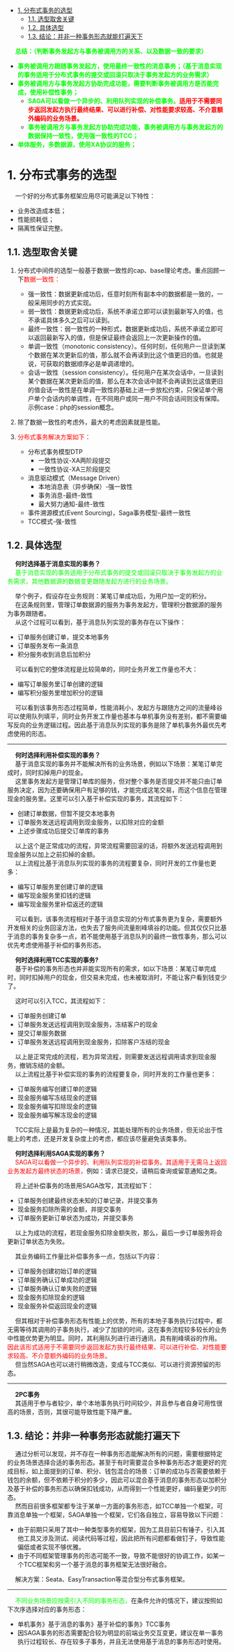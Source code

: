 
<!-- TOC -->

- [1. 分布式事务的选型](#1-分布式事务的选型)
    - [1.1. 选型取舍关键](#11-选型取舍关键)
    - [1.2. 具体选型](#12-具体选型)
    - [1.3. 结论：并非一种事务形态就能打遍天下](#13-结论并非一种事务形态就能打遍天下)

<!-- /TOC -->

&emsp;  **<font color = "lime">总结：（判断事务发起方与事务被调用方的关系、以及数据一致的要求）</font>**
* **<font color = "lime">事务被调用方跟随事务发起方，使用最终一致性的消息事务；（基于消息实现的事务适用于分布式事务的提交或回滚只取决于事务发起方的业务需求）</font>**  
* **<font color = "lime">事务被调用方与事务发起方协助完成功能，需要判断事务被调用方是否能完成，使用补偿性事务；</font>**
    * **<font color = "lime">SAGA可以看做一个异步的、利用队列实现的补偿事务。</font><font color = "red">适用于不需要同步返回发起方执行最终结果、可以进行补偿、对性能要求较高、不介意额外编码的业务场景。</font>**
    * **<font color = "lime">事务被调用方与事务发起方协助完成功能，事务被调用方与事务发起方的数据保持一致性，使用强一致性的TCC；</font>**  
* **<font color = "lime">单体服务，多数据源，使用XA协议的服务；</font>**

# 1. 分布式事务的选型  

&emsp; 一个好的分布式事务框架应用尽可能满足以下特性：  

* 业务改造成本低；
* 性能损耗低；
* 隔离性保证完整。

## 1.1. 选型取舍关键  

1. 分布式中间件的选型一般基于数据一致性的cap、base理论考虑。重点回顾一下<font color = "red">数据一致性：</font> 

    * 强一致性：数据更新成功后，任意时刻所有副本中的数据都是一致的，一般采用同步的方式实现。  
    * 弱一致性：数据更新成功后，系统不承诺立即可以读到最新写入的值，也不承诺具体多久之后可以读到。    
    * 最终一致性：弱一致性的一种形式，数据更新成功后，系统不承诺立即可以返回最新写入的值，但是保证最终会返回上一次更新操作的值。  
    * 单调一致性（monotonic consistency）。任何时刻，任何用户一旦读到某个数据在某次更新后的值，那么就不会再读到比这个值更旧的值。也就是说，可获取的数据顺序必是单调递增的。
    * 会话一致性（session consistency）。任何用户在某次会话中，一旦读到某个数据在某次更新后的值，那么在本次会话中就不会再读到比这值更旧的值会话一致性是在单调一致性的基础上进一步放松约束，只保证单个用户单个会话内的单调性，在不同用户或同一用户不同会话间则没有保障。示例case：php的session概念。 

2. 除了数据一致性的考虑外，最大的考虑因素就是性能。  

3. <font color = "red">分布式事务解决方案如下：</font>  

    * 分布式事务模型DTP   
        * 一致性协议-XA两阶段提交
        * 一致性协议-XA三阶段提交
    * 消息驱动模式（Message Driven）
        * 本地消息表（异步确保）-强一致性
        * 事务消息-最终-致性
        * 最大努力通知-最终-致性
    * 事件溯源模式(Event Sourcing)，Saga事务模型-最终一致性 
    * TCC模式-强-致性

## 1.2. 具体选型  
<!-- 
https://www.cnblogs.com/Joy-Hu/p/10766350.html
-->
&emsp; **何时选择基于消息实现的事务？**  
&emsp; <font color = "lime">基于消息实现的事务适用于分布式事务的提交或回滚只取决于事务发起方的业务需求，其他数据源的数据变更跟随发起方进行的业务场景。</font>  

&emsp; 举个例子，假设存在业务规则：某笔订单成功后，为用户加一定的积分。  
&emsp; 在这条规则里，管理订单数据源的服务为事务发起方，管理积分数据源的服务为事务跟随者。  
&emsp; 从这个过程可以看到，基于消息队列实现的事务存在以下操作：  

* 订单服务创建订单，提交本地事务  
* 订单服务发布一条消息  
* 积分服务收到消息后加积分  

&emsp; 可以看到它的整体流程是比较简单的，同时业务开发工作量也不大：  

* 编写订单服务里订单创建的逻辑
* 编写积分服务里增加积分的逻辑

&emsp; 可以看到该事务形态过程简单，性能消耗小，发起方与跟随方之间的流量峰谷可以使用队列填平，同时业务开发工作量也基本与单机事务没有差别，都不需要编写反向的业务逻辑过程。因此基于消息队列实现的事务是除了单机事务外最优先考虑使用的形态。

---
&emsp; **何时选择利用补偿实现的事务？**  
&emsp; 基于消息实现的事务并不能解决所有的业务场景，例如以下场景：某笔订单完成时，同时扣掉用户的现金。  
&emsp; 这里事务发起方是管理订单库的服务，但对整个事务是否提交并不能只由订单服务决定，因为还要确保用户有足够的钱，才能完成这笔交易，而这个信息在管理现金的服务里。这里可以引入基于补偿实现的事务，其流程如下：  

* 创建订单数据，但暂不提交本地事务
* 订单服务发送远程调用到现金服务，以扣除对应的金额
* 上述步骤成功后提交订单库的事务

&emsp; 以上这个是正常成功的流程，异常流程需要回滚的话，将额外发送远程调用到现金服务以加上之前扣掉的金额。  
&emsp; 以上流程比基于消息队列实现的事务的流程要复杂，同时开发的工作量也更多：  

* 编写订单服务里创建订单的逻辑
* 编写现金服务里扣钱的逻辑
* 编写现金服务里补偿返还的逻辑

&emsp; 可以看到，该事务流程相对于基于消息实现的分布式事务更为复杂，需要额外开发相关的业务回滚方法，也失去了服务间流量削峰填谷的功能。但其仅仅只比基于消息的事务复杂多一点，若不能使用基于消息队列的最终一致性事务，那么可以优先考虑使用基于补偿的事务形态。

&emsp; **何时选择利用TCC实现的事务?**  
&emsp; 基于补偿的事务形态也并非能实现所有的需求，如以下场景：某笔订单完成时，同时扣掉用户的现金，但交易未完成，也未被取消时，不能让客户看到钱变少了。  

&emsp; 这时可以引入TCC，其流程如下：

* 订单服务创建订单
* 订单服务发送远程调用到现金服务，冻结客户的现金
* 提交订单服务数据
* 订单服务发送远程调用到现金服务，扣除客户冻结的现金

&emsp; 以上是正常完成的流程，若为异常流程，则需要发送远程调用请求到现金服务，撤销冻结的金额。  
&emsp; 以上流程比基于补偿实现的事务的流程要复杂，同时开发的工作量也更多：

* 订单服务编写创建订单的逻辑
* 现金服务编写冻结现金的逻辑
* 现金服务编写扣除现金的逻辑
* 现金服务编写解冻现金的逻辑

&emsp; TCC实际上是最为复杂的一种情况，其能处理所有的业务场景，但无论出于性能上的考虑，还是开发复杂度上的考虑，都应该尽量避免该类事务。  

&emsp; **何时选择利用SAGA实现的事务？**  
&emsp; <font color = "red">SAGA可以看做一个异步的、利用队列实现的补偿事务。其适用于无需马上返回业务发起方最终状态的场景，</font>例如：请求已提交，请稍后查询或留意通知之类。  

&emsp; 将上述补偿事务的场景用SAGA改写，其流程如下：

* 订单服务创建最终状态未知的订单记录，并提交事务
* 现金服务扣除所需的金额，并提交事务
* 订单服务更新订单状态为成功，并提交事务

&emsp; 以上为成功的流程，若现金服务扣除金额失败，那么，最后一步订单服务将会更新订单状态为失败。

&emsp; 其业务编码工作量比补偿事务多一点，包括以下内容：

* 订单服务创建初始订单的逻辑
* 订单服务确认订单成功的逻辑
* 订单服务确认订单失败的逻辑
* 现金服务扣除现金的逻辑
* 现金服务补偿返回现金的逻辑

&emsp; 但其相对于补偿事务形态有性能上的优势，所有的本地子事务执行过程中，都无需等待其调用的子事务执行，减少了加锁的时间，这在事务流程较多较长的业务中性能优势更为明显。同时，其利用队列进行进行通讯，具有削峰填谷的作用。
<font color = "red">因此该形式适用于不需要同步返回发起方执行最终结果、可以进行补偿、对性能要求较高、不介意额外编码的业务场景。</font>  
&emsp; 但当然SAGA也可以进行稍微改造，变成与TCC类似、可以进行资源预留的形态。

---
&emsp; **2PC事务**  
&emsp; 其适用于参与者较少，单个本地事务执行时间较少，并且参与者自身可用性很高的场景，否则，其很可能导致性能下降严重。 


## 1.3. 结论：并非一种事务形态就能打遍天下  
&emsp; 通过分析可以发现，并不存在一种事务形态能解决所有的问题，需要根据特定的业务场景选择合适的事务形态。甚至于有时需要混合多种事务形态才能更好的完成目标，如上面提到的订单、积分、钱包混合的场景：订单的成功与否需要依赖于钱包的余额，但不依赖于积分的多少，因此可以混合基于消息的事务形态以加积分及基于补偿的事务形态以确保扣钱成功，从而得到一个性能更好，编码量更少的形态。  
&emsp; 然而目前很多框架都专注于某单一方面的事务形态，如TCC单独一个框架，可靠消息单独一个框架，SAGA单独一个框架，它们各自独立，容易导致以下问题：

* 由于前期只采用了其中一种类型事务的框架，因为工具目前只有锤子，引入其他工具又涉及测试、阅读代码等过程，因此把所有问题都看做钉子，导致性能偏低或者实现不够优雅。  
* 由于不同框架管理事务的形态可能不一致，导致不能很好的协调工作，如某一个TCC框架和另一个基于消息的事务框架无法很好融合。  

&emsp; 解决方案：Seata、EasyTransaction等混合型分布式事务框架。   

 
---
&emsp; <font color = "lime">不同业务场景应按需引入不同的事务形态，</font>在条件允许的情况下，建议按照如下次序选择对应的事务形态：  

* 单机事务》基于消息的事务》基于补偿的事务》TCC事务  
* 因SAGA事务的形态需要配合较为明显的前端业务交互变更，建议在单一事务执行过程较长、存在较多子事务，并且无法使用基于消息的事务形态时使用。  
